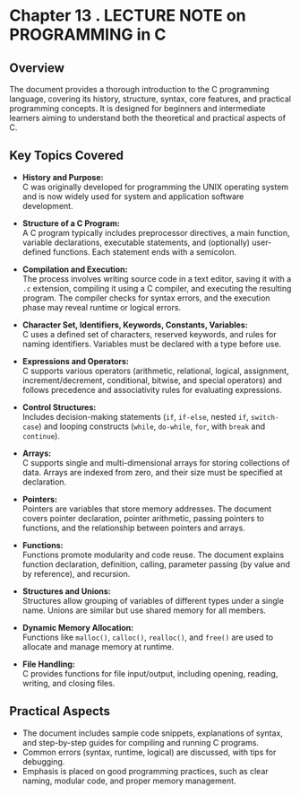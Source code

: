 # Chapter 13 . LECTURE NOTE on PROGRAMMING in C

## Overview

The document provides a thorough introduction to the C programming language, covering its history, structure, syntax, core features, and practical programming concepts. It is designed for beginners and intermediate learners aiming to understand both the theoretical and practical aspects of C.

## Key Topics Covered

- **History and Purpose:**  
  C was originally developed for programming the UNIX operating system and is now widely used for system and application software development.

- **Structure of a C Program:**  
  A C program typically includes preprocessor directives, a main function, variable declarations, executable statements, and (optionally) user-defined functions. Each statement ends with a semicolon.

- **Compilation and Execution:**  
  The process involves writing source code in a text editor, saving it with a `.c` extension, compiling it using a C compiler, and executing the resulting program. The compiler checks for syntax errors, and the execution phase may reveal runtime or logical errors.

- **Character Set, Identifiers, Keywords, Constants, Variables:**  
  C uses a defined set of characters, reserved keywords, and rules for naming identifiers. Variables must be declared with a type before use.

- **Expressions and Operators:**  
  C supports various operators (arithmetic, relational, logical, assignment, increment/decrement, conditional, bitwise, and special operators) and follows precedence and associativity rules for evaluating expressions.

- **Control Structures:**  
  Includes decision-making statements (`if`, `if-else`, nested `if`, `switch-case`) and looping constructs (`while`, `do-while`, `for`, with `break` and `continue`).

- **Arrays:**  
  C supports single and multi-dimensional arrays for storing collections of data. Arrays are indexed from zero, and their size must be specified at declaration.

- **Pointers:**  
  Pointers are variables that store memory addresses. The document covers pointer declaration, pointer arithmetic, passing pointers to functions, and the relationship between pointers and arrays.

- **Functions:**  
  Functions promote modularity and code reuse. The document explains function declaration, definition, calling, parameter passing (by value and by reference), and recursion.

- **Structures and Unions:**  
  Structures allow grouping of variables of different types under a single name. Unions are similar but use shared memory for all members.

- **Dynamic Memory Allocation:**  
  Functions like `malloc()`, `calloc()`, `realloc()`, and `free()` are used to allocate and manage memory at runtime.

- **File Handling:**  
  C provides functions for file input/output, including opening, reading, writing, and closing files.

## Practical Aspects

- The document includes sample code snippets, explanations of syntax, and step-by-step guides for compiling and running C programs.
- Common errors (syntax, runtime, logical) are discussed, with tips for debugging.
- Emphasis is placed on good programming practices, such as clear naming, modular code, and proper memory management.
